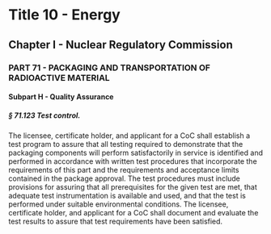 
# Title 10 - Energy
## Chapter I - Nuclear Regulatory Commission
### PART 71 - PACKAGING AND TRANSPORTATION OF RADIOACTIVE MATERIAL
#### Subpart H - Quality Assurance
##### § 71.123 Test control.

The licensee, certificate holder, and applicant for a CoC shall establish a test program to assure that all testing required to demonstrate that the packaging components will perform satisfactorily in service is identified and performed in accordance with written test procedures that incorporate the requirements of this part and the requirements and acceptance limits contained in the package approval. The test procedures must include provisions for assuring that all prerequisites for the given test are met, that adequate test instrumentation is available and used, and that the test is performed under suitable environmental conditions. The licensee, certificate holder, and applicant for a CoC shall document and evaluate the test results to assure that test requirements have been satisfied.
